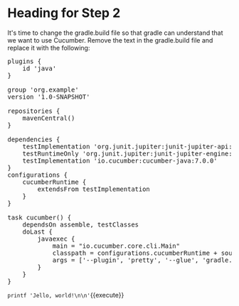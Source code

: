 # Heading for Step 2

It's time to change the gradle.build file so that gradle can understand that we want to use Cucumber. Remove the text in the gradle.build file and replace it with the following: 

<pre class="file" data-filename="./cucumber-project/build.gradle" data-target="replace">
plugins {
    id 'java'
}

group 'org.example'
version '1.0-SNAPSHOT'

repositories {
    mavenCentral()
}

dependencies {
    testImplementation 'org.junit.jupiter:junit-jupiter-api:5.8.1'
    testRuntimeOnly 'org.junit.jupiter:junit-jupiter-engine:5.8.1'
    testImplementation 'io.cucumber:cucumber-java:7.0.0'
}
configurations {
    cucumberRuntime {
        extendsFrom testImplementation
    }
}

task cucumber() {
    dependsOn assemble, testClasses
    doLast {
        javaexec {
            main = "io.cucumber.core.cli.Main"
            classpath = configurations.cucumberRuntime + sourceSets.main.output + sourceSets.test.output
            args = ['--plugin', 'pretty', '--glue', 'gradle.cucumber', 'src/test/resources']
        }
    }
}
</pre>

`printf 'Jello, world!\n\n'`{{execute}}

